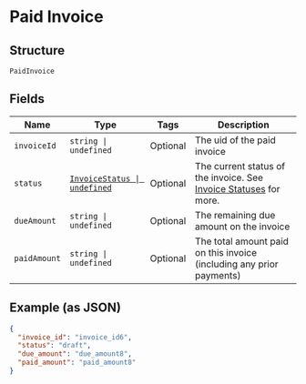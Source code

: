 
# Paid Invoice

## Structure

`PaidInvoice`

## Fields

| Name | Type | Tags | Description |
|  --- | --- | --- | --- |
| `invoiceId` | `string \| undefined` | Optional | The uid of the paid invoice |
| `status` | [`InvoiceStatus \| undefined`](../../doc/models/invoice-status.md) | Optional | The current status of the invoice. See [Invoice Statuses](https://chargify.zendesk.com/hc/en-us/articles/4407737494171#line-item-breakdowns) for more. |
| `dueAmount` | `string \| undefined` | Optional | The remaining due amount on the invoice |
| `paidAmount` | `string \| undefined` | Optional | The total amount paid on this invoice (including any prior payments) |

## Example (as JSON)

```json
{
  "invoice_id": "invoice_id6",
  "status": "draft",
  "due_amount": "due_amount8",
  "paid_amount": "paid_amount8"
}
```

